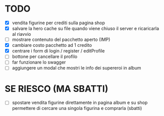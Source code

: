 # TODO
- [x] vendita figurine per crediti sulla pagina shop
- [x] salvare la hero cache su file quando viene chiuso il server e ricaricarla al riavvio
- [ ] mostrare contenuto del pacchetto aperto (IMP)
- [x] cambiare costo pacchetto ad 1 credito
- [x] centrare i form di login / register / editProfile
- [ ] bottone per cancellare il profilo
- [ ] far funzionare lo swagger
- [ ] aggiungere un modal che mostri le info dei supereroi in album

# SE RIESCO (MA SBATTI)
- [ ] spostare vendita figurine direttamente in pagina album e su shop permettere di cercare una singola figurina e comprarla (sbatti)